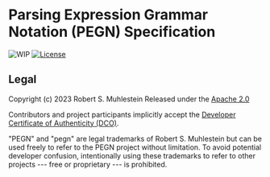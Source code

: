 # Parsing Expression Grammar Notation (PEGN) Specification

![WIP](https://img.shields.io/badge/status-wip-red)
[![License](https://img.shields.io/badge/license-Apache2-brightgreen.svg)](LICENSE)

## Legal

Copyright (c) 2023 Robert S. Muhlestein
Released under the [Apache 2.0](LICENSE)

Contributors and project participants implicitly accept the
[Developer Certificate of Authenticity (DCO)](DCO).

"PEGN" and "pegn" are legal trademarks of Robert S. Muhlestein but can
be used freely to refer to the PEGN project without limitation. To avoid
potential developer confusion, intentionally using these trademarks to
refer to other projects --- free or proprietary --- is prohibited.
